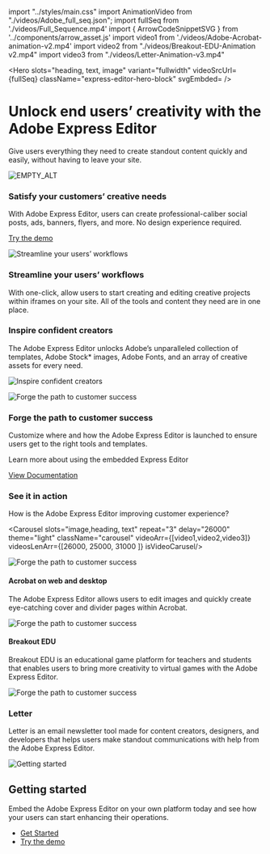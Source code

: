 import "../styles/main.css"
import AnimationVideo from "./videos/Adobe_full_seq.json";
import fullSeq from './videos/Full_Sequence.mp4'
import { ArrowCodeSnippetSVG } from '../components/arrow_asset.js'
import video1 from './videos/Adobe-Acrobat-animation-v2.mp4'
import video2 from "./videos/Breakout-EDU-Animation v2.mp4"
import video3 from "./videos/Letter-Animation-v3.mp4"


<Hero slots="heading, text, image" variant="fullwidth"  videoSrcUrl={fullSeq}   className="express-editor-hero-block" svgEmbded= <ArrowCodeSnippetSVG /> />

# Unlock end users’ creativity with the Adobe Express Editor

Give users everything they need to create standout content quickly and easily, without having to leave your site.

![EMPTY_ALT](./images/express_editor_bg.png)

<AnnouncementBlock slots="heading, text, button" className="announcement-embed-editor customer-need"/>

### Satisfy your customers’ creative needs

With Adobe Express Editor, users can create professional-caliber social posts, ads, banners, flyers, and more. No design experience required.

[Try the demo](https://adobe.io)

<TextBlock slots="image, heading,text" theme="lightest" headerElementType="h2" variantsTypePrimary='secondary' variantStyleFill = "outline" homeZigZag className="streamline_ability"/>

![Streamline your users’ workflows](./images/Express-Editor-Benefits-Blade-image.png)

### Streamline your users’ workflows

With one-click, allow users to start creating and editing creative projects within iframes on your site. All of the tools and content they need are in one place.

<TextBlock slots="heading,text,image" theme="lightest" headerElementType="h2" variantsTypePrimary='secondary' variantStyleFill = "outline"   homeZigZag className=" zigzag-cta-two streamline_ability"/>

### Inspire confident creators

The Adobe Express Editor unlocks Adobe’s unparalleled collection of templates, Adobe Stock* images, Adobe Fonts, and an array of creative assets for every need.

![Inspire confident creators](./images/Express-Editor-Benefits-Blade-image-two.png)

<TextBlock slots="image, heading,text" theme="lightest" headerElementType="h2" variantsTypePrimary='secondary' variantStyleFill = "outline" homeZigZag className="streamline_ability"/>

![Forge the path to customer success](./images/Express-Editor-Benefits-Blade-image-3.svg)

### Forge the path to customer success

Customize where and how the Adobe Express Editor is launched to ensure users get to the right tools and templates.

<AnnouncementBlock slots="text, button" theme="lightest" className="announcement-embed-editor"/>

Learn more about using the embedded Express Editor

[View Documentation](https://adobe.io)

<TextBlock slots="heading,text" theme="light" headerElementType="h2" variantsTypePrimary='secondary' variantStyleFill = "outline" homeZigZag className="streamline_ability customer-experience"/>

### See it in action

How is the Adobe Express Editor improving customer experience?

<Carousel slots="image,heading, text" repeat="3" delay="26000" theme="light" className="carousel" videoArr={[video1,video2,video3]} videosLenArr={[26000, 25000, 31000 ]} isVideoCarusel/>

![Forge the path to customer success](./images/Express-Editor-Benefits-Blade-image-3.svg)

#### Acrobat on web and desktop

The Adobe Express Editor allows users to edit images and quickly create eye-catching cover and divider pages within Acrobat.

![Forge the path to customer success](./images/Express-Editor-Benefits-Blade-image-3.svg)

#### Breakout EDU

Breakout EDU is an educational game platform for teachers and students that enables users to bring more creativity to virtual games with the Adobe Express Editor.

![Forge the path to customer success](./images/Express-Editor-Benefits-Blade-image-3.svg)

### Letter

Letter is an email newsletter tool made for content creators, designers, and developers that helps users make standout communications with help from the Adobe Express Editor.

<SummaryBlock slots=" image , heading, text, buttons" className="getting-started summary-block" />

![Getting started](./images/Summary-Block-image.svg)

## Getting started

Embed the Adobe Express Editor on your own platform today and see how your users can start enhancing their operations.

- [Get Started](/quick-action)
- [Try the demo](https://adobe.io) 
